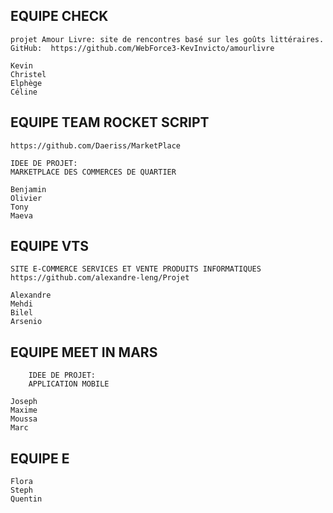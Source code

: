 ## EQUIPE CHECK

    projet Amour Livre: site de rencontres basé sur les goûts littéraires. 
    GitHub:  https://github.com/WebForce3-KevInvicto/amourlivre

    Kevin
    Christel
    Elphège
    Céline

## EQUIPE TEAM ROCKET SCRIPT

    https://github.com/Daeriss/MarketPlace

    IDEE DE PROJET:
    MARKETPLACE DES COMMERCES DE QUARTIER

    Benjamin
    Olivier
    Tony
    Maeva

## EQUIPE VTS

    SITE E-COMMERCE SERVICES ET VENTE PRODUITS INFORMATIQUES 
    https://github.com/alexandre-leng/Projet

    Alexandre
    Mehdi
    Bilel
    Arsenio

## EQUIPE MEET IN MARS

        IDEE DE PROJET:
        APPLICATION MOBILE

    Joseph
    Maxime
    Moussa
    Marc

## EQUIPE E

    Flora
    Steph
    Quentin

